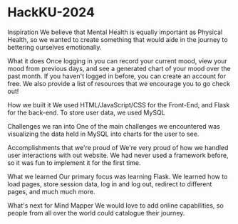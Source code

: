 # HackKU-2024

Inspiration
We believe that Mental Health is equally important as Physical Health, so we wanted to create something that would aide in the journey to bettering ourselves emotionally.

What it does
Once logging in you can record your current mood, view your mood from previous days, and see a generated chart of your mood over the past month. If you haven't logged in before, you can create an account for free. We also provide a list of resources that we encourage you to go check out!

How we built it
We used HTML/JavaScript/CSS for the Front-End, and Flask for the back-end. To store user data, we used MySQL

Challenges we ran into
One of the main challenges we encountered was visualizing the data held in MySQL into charts for the user to see.

Accomplishments that we're proud of
We're very proud of how we handled user interactions with out website. We had never used a framework before, so it was fun to implement it for the first time.

What we learned
Our primary focus was learning Flask. We learned how to load pages, store session data, log in and log out, redirect to different pages, and much much more.

What's next for Mind Mapper
We would love to add online capabilities, so people from all over the world could catalogue their journey.